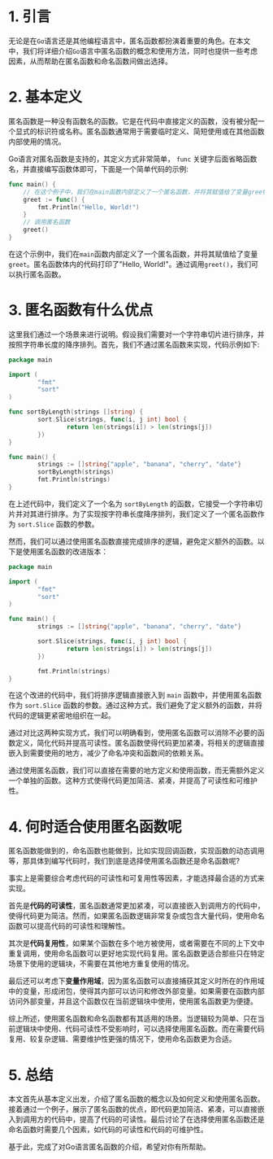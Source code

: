 # 1. 引言
无论是在`Go`语言还是其他编程语言中，匿名函数都扮演着重要的角色。在本文中，我们将详细介绍`Go`语言中匿名函数的概念和使用方法，同时也提供一些考虑因素，从而帮助在匿名函数和命名函数间做出选择。

# 2. 基本定义
匿名函数是一种没有函数名的函数。它是在代码中直接定义的函数，没有被分配一个显式的标识符或名称。匿名函数通常用于需要临时定义、简短使用或在其他函数内部使用的情况。

Go语言对匿名函数是支持的，其定义方式非常简单， `func` 关键字后面省略函数名，并直接编写函数体即可，下面是一个简单代码的示例:
```go
func main() {
    // 在这个例子中，我们在main函数内部定义了一个匿名函数，并将其赋值给了变量greet
    greet := func() {
        fmt.Println("Hello, World!")
    }
    // 调用匿名函数
    greet()
}
```
在这个示例中，我们在`main`函数内部定义了一个匿名函数，并将其赋值给了变量`greet`。匿名函数体内的代码打印了"Hello, World!"。通过调用`greet()`，我们可以执行匿名函数。

# 3. 匿名函数有什么优点
这里我们通过一个场景来进行说明。假设我们需要对一个字符串切片进行排序，并按照字符串长度的降序排列。首先，我们不通过匿名函数来实现，代码示例如下:
```go
package main

import (
        "fmt"
        "sort"
)

func sortByLength(strings []string) {
        sort.Slice(strings, func(i, j int) bool {
                return len(strings[i]) > len(strings[j])
        })
}

func main() {
        strings := []string{"apple", "banana", "cherry", "date"}
        sortByLength(strings)
        fmt.Println(strings)
}
```
在上述代码中，我们定义了一个名为 `sortByLength` 的函数，它接受一个字符串切片并对其进行排序。为了实现按字符串长度降序排列，我们定义了一个匿名函数作为 `sort.Slice` 函数的参数。

然而，我们可以通过使用匿名函数直接完成排序的逻辑，避免定义额外的函数。以下是使用匿名函数的改进版本：
```go
package main

import (
        "fmt"
        "sort"
)

func main() {
        strings := []string{"apple", "banana", "cherry", "date"}

        sort.Slice(strings, func(i, j int) bool {
                return len(strings[i]) > len(strings[j])
        })

        fmt.Println(strings)
}
```
在这个改进的代码中，我们将排序逻辑直接嵌入到 `main` 函数中，并使用匿名函数作为 `sort.Slice` 函数的参数。通过这种方式，我们避免了定义额外的函数，并将代码的逻辑更紧密地组织在一起。

通过对比这两种实现方式，我们可以明确看到，使用匿名函数可以消除不必要的函数定义，简化代码并提高可读性。匿名函数使得代码更加紧凑，将相关的逻辑直接嵌入到需要使用的地方，减少了命名冲突和函数间的依赖关系。

通过使用匿名函数，我们可以直接在需要的地方定义和使用函数，而无需额外定义一个单独的函数。这种方式使得代码更加简洁、紧凑，并提高了可读性和可维护性。

# 4. 何时适合使用匿名函数呢
匿名函数能做到的，命名函数也能做到，比如实现回调函数，实现函数的动态调用等，那具体到编写代码时，我们到底是选择使用匿名函数还是命名函数呢?

事实上是需要综合考虑代码的可读性和可复用性等因素，才能选择最合适的方式来实现。

首先是**代码的可读性**，匿名函数通常更加紧凑，可以直接嵌入到调用方的代码中，使得代码更为简洁。然而，如果匿名函数逻辑非常复杂或包含大量代码，使用命名函数可以提高代码的可读性和理解性。

其次是**代码复用性**，如果某个函数在多个地方被使用，或者需要在不同的上下文中重复调用，使用命名函数可以更好地实现代码复用。匿名函数更适合那些只在特定场景下使用的逻辑块，不需要在其他地方重复使用的情况。

最后还可以考虑下**变量作用域**，因为匿名函数可以直接捕获其定义时所在的作用域中的变量，形成闭包，使得其内部可以访问和修改外部变量。如果需要在函数内部访问外部变量，并且这个函数仅在当前逻辑块中使用，使用匿名函数更为便捷。

综上所述，使用匿名函数和命名函数都有其适用的场景。当逻辑较为简单、只在当前逻辑块中使用、代码可读性不受影响时，可以选择使用匿名函数。而在需要代码复用、较复杂逻辑、需要维护性更强的情况下，使用命名函数更为合适。


# 5. 总结

本文首先从基本定义出发，介绍了匿名函数的概念以及如何定义和使用匿名函数。接着通过一个例子，展示了匿名函数的优点，即代码更加简洁、紧凑，可以直接嵌入到调用方的代码中，提高了代码的可读性。最后讨论了在选择使用匿名函数还是命名函数时需要几个因素，如代码的可读性和代码的可维护性。

基于此，完成了对Go语言匿名函数的介绍，希望对你有所帮助。